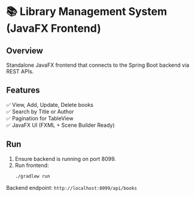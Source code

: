 # 📚 Library Management System (JavaFX Frontend)

## Overview
Standalone JavaFX frontend that connects to the Spring Boot backend via REST APIs.

## Features
✅ View, Add, Update, Delete books  
✅ Search by Title or Author  
✅ Pagination for TableView  
✅ JavaFX UI (FXML + Scene Builder Ready)  

## Run
1. Ensure backend is running on port 8099.
2. Run frontend:
   ```bash
   ./gradlew run
   ```

Backend endpoint: `http://localhost:8099/api/books`
